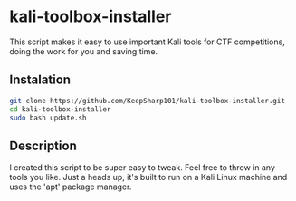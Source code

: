 # kali-toolbox-installer

This script makes it easy to use important Kali tools for CTF competitions, doing the work for you and saving time.



## Instalation

```bash
git clone https://github.com/KeepSharp101/kali-toolbox-installer.git
cd kali-toolbox-installer
sudo bash update.sh
```


## Description

I created this script to be super easy to tweak. Feel free to throw in any tools you like. Just a heads up, it's built to run on a Kali Linux machine and uses the 'apt' package manager.
